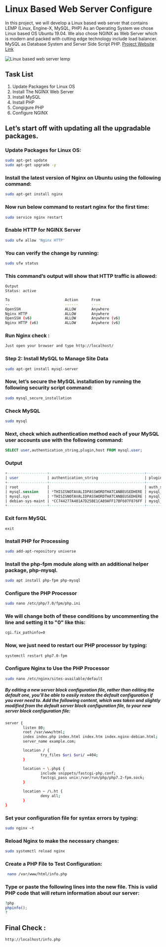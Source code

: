 # Linux Based Web Server Configure
In this project, we will develop a Linux based web server that contains LEMP (Linux, Engine-X, MySQL, PHP) As an Operating System we chose Linux based OS Ubuntu 19.04. We also chose NGINX as Web Server which is modern and packed with cutting edge technology include load balancer. MySQL as Database System and Server Side Script PHP.
[Project Website Link](https://sites.google.com/view/lemp)

![Linux based web server lemp](https://i.imgur.com/DvpzFJ5.png?1)

## Task List  
1. Update Packages for Linux OS 
2. Install The NGINX Web Server
3. Install MySQL
4. Install PHP
5. Congigure PHP
6. Configure NGINX

## Let’s start off with updating all the upgradable packages.
### Update Packages for Linux OS:

```bash
sudo apt-get update
sudo apt-get upgrade -y
```
### Install the latest version of Nginx on Ubuntu using the following command:
```bash
sudo apt-get install nginx
```
### Now run below command to restart nginx for the first time:

```bash
sudo service nginx restart
```
### Enable HTTP for NGINX Server
```bash
sudo ufw allow 'Nginx HTTP'
```
### You can verify the change by running:
```bash
sudo ufw status
```
### This command’s output will show that HTTP traffic is allowed:
```bash
Output
Status: active

To                         Action      From
--                         ------      ----
OpenSSH                    ALLOW       Anywhere
Nginx HTTP                 ALLOW       Anywhere
OpenSSH (v6)               ALLOW       Anywhere (v6)
Nginx HTTP (v6)            ALLOW       Anywhere (v6)
```
### Run Nginx check :
```bash
Just open your browser and type http://localhost/
```
### Step 2: Install MySQL to Manage Site Data
```bash
sudo apt-get install mysql-server
```
### Now, let’s secure the MySQL installation by running the following security script command:
```bash
sudo mysql_secure_installation
```
### Check MySQL
```bash
sudo mysql
```
### Next, check which authentication method each of your MySQL user accounts use with the following command:
```sql
SELECT user,authentication_string,plugin,host FROM mysql.user;
```
### Output
```sql
+------------------+-------------------------------------------+-----------------------+-----------+
| user             | authentication_string                     | plugin                | host      |
+------------------+-------------------------------------------+-----------------------+-----------+
| root             |                                           | auth_socket           | localhost |
| mysql.session    | *THISISNOTAVALIDPASSWORDTHATCANBEUSEDHERE | mysql_native_password | localhost |
| mysql.sys        | *THISISNOTAVALIDPASSWORDTHATCANBEUSEDHERE | mysql_native_password | localhost |
| debian-sys-maint | *CC744277A401A7D25BE1CA89AFF17BF607F876FF | mysql_native_password | localhost |
+------------------+-------------------------------------------+-----------------------+-----------+

```
### Exit form MySQL
```mysql
exit
```
### Install PHP for Processing
```bash
sudo add-apt-repository universe
```
### Install the php-fpm module along with an additional helper package, php-mysql.
```bash
sudo apt install php-fpm php-mysql
```
### Configure the PHP Processor
```bash
sudo nano /etc/php/7.0/fpm/php.ini
```
### We will change both of these conditions by uncommenting the line and setting it to "0" like this:
```bash
cgi.fix_pathinfo=0
```
### Now, we just need to restart our PHP processor by typing:
```bash
systemctl restart php7.0-fpm
```
### Configure Nginx to Use the PHP Processor
```bash
sudo nano /etc/nginx/sites-available/default
```
##### By editing a new server block configuration file, rather than editing the default one, you’ll be able to easily restore the default configuration if you ever need to. Add the following content, which was taken and slightly modified from the default server block configuration file, to your new server block configuration file:

```bash
server {
        listen 80;
        root /var/www/html;
        index index.php index.html index.htm index.nginx-debian.html;
        server_name example.com;

        location / {
                try_files $uri $uri/ =404;
        }

        location ~ \.php$ {
                include snippets/fastcgi-php.conf;
                fastcgi_pass unix:/var/run/php/php7.2-fpm.sock;
        }

        location ~ /\.ht {
                deny all;
        }
}
```
### Set your configuration file for syntax errors by typing:
```bash
sudo nginx –t
```
### Reload Nginx to make the necessary changes:
```bash
sudo systemctl reload nginx
```
### Create a PHP File to Test Configuration:
```bash
 nano /var/www/html/info.php
```
### Type or paste the following lines into the new file. This is valid PHP code that will return information about our server:
```php
?php
phpinfo();
?
```
## Final Check :
```url
http://localhost/info.php
```